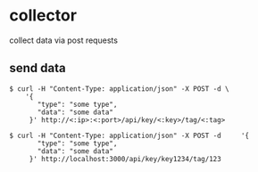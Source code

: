 # collector

collect data via post requests


## send data

`````
$ curl -H "Content-Type: application/json" -X POST -d \
    '{
       "type": "some type",
       "data": "some data"
     }' http://<:ip>:<:port>/api/key/<:key>/tag/<:tag>

$ curl -H "Content-Type: application/json" -X POST -d     '{
       "type": "some type",
       "data": "some data"
     }' http://localhost:3000/api/key/key1234/tag/123

`````

